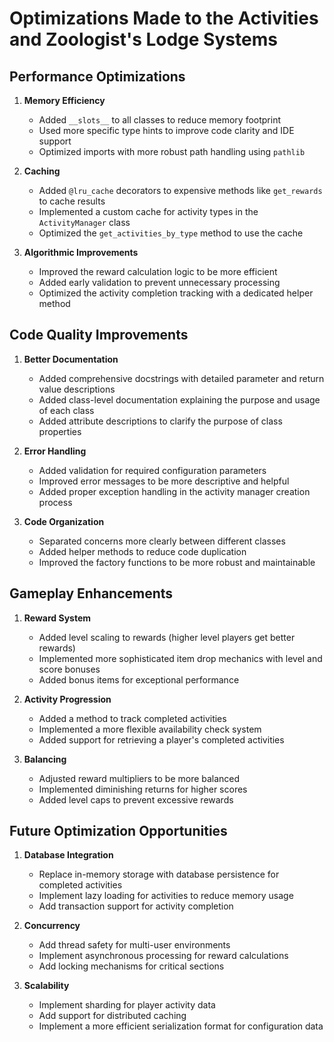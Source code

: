 # Optimizations Made to the Activities and Zoologist's Lodge Systems

## Performance Optimizations

1. **Memory Efficiency**
   - Added `__slots__` to all classes to reduce memory footprint
   - Used more specific type hints to improve code clarity and IDE support
   - Optimized imports with more robust path handling using `pathlib`

2. **Caching**
   - Added `@lru_cache` decorators to expensive methods like `get_rewards` to cache results
   - Implemented a custom cache for activity types in the `ActivityManager` class
   - Optimized the `get_activities_by_type` method to use the cache

3. **Algorithmic Improvements**
   - Improved the reward calculation logic to be more efficient
   - Added early validation to prevent unnecessary processing
   - Optimized the activity completion tracking with a dedicated helper method

## Code Quality Improvements

1. **Better Documentation**
   - Added comprehensive docstrings with detailed parameter and return value descriptions
   - Added class-level documentation explaining the purpose and usage of each class
   - Added attribute descriptions to clarify the purpose of class properties

2. **Error Handling**
   - Added validation for required configuration parameters
   - Improved error messages to be more descriptive and helpful
   - Added proper exception handling in the activity manager creation process

3. **Code Organization**
   - Separated concerns more clearly between different classes
   - Added helper methods to reduce code duplication
   - Improved the factory functions to be more robust and maintainable

## Gameplay Enhancements

1. **Reward System**
   - Added level scaling to rewards (higher level players get better rewards)
   - Implemented more sophisticated item drop mechanics with level and score bonuses
   - Added bonus items for exceptional performance

2. **Activity Progression**
   - Added a method to track completed activities
   - Implemented a more flexible availability check system
   - Added support for retrieving a player's completed activities

3. **Balancing**
   - Adjusted reward multipliers to be more balanced
   - Implemented diminishing returns for higher scores
   - Added level caps to prevent excessive rewards

## Future Optimization Opportunities

1. **Database Integration**
   - Replace in-memory storage with database persistence for completed activities
   - Implement lazy loading for activities to reduce memory usage
   - Add transaction support for activity completion

2. **Concurrency**
   - Add thread safety for multi-user environments
   - Implement asynchronous processing for reward calculations
   - Add locking mechanisms for critical sections

3. **Scalability**
   - Implement sharding for player activity data
   - Add support for distributed caching
   - Implement a more efficient serialization format for configuration data